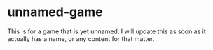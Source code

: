 # unnamed-game
This is for a game that is yet unnamed. I will update this as soon as it actually has a name, or any content for that matter.

